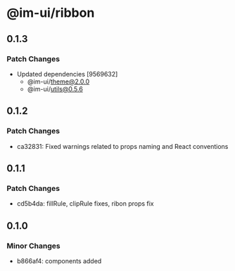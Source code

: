 # @im-ui/ribbon

## 0.1.3

### Patch Changes

- Updated dependencies [9569632]
  - @im-ui/theme@2.0.0
  - @im-ui/utils@0.5.6

## 0.1.2

### Patch Changes

- ca32831: Fixed warnings related to props naming and React conventions

## 0.1.1

### Patch Changes

- cd5b4da: fillRule, clipRule fixes, ribon props fix

## 0.1.0

### Minor Changes

- b866af4: components added
